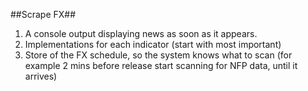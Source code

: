 ##Scrape FX##

1. A console output displaying news as soon as it appears.
2. Implementations for each indicator (start with most important)
3. Store of the FX schedule, so the system knows what to scan (for example 2 mins before release start scanning for NFP data, until it arrives)
